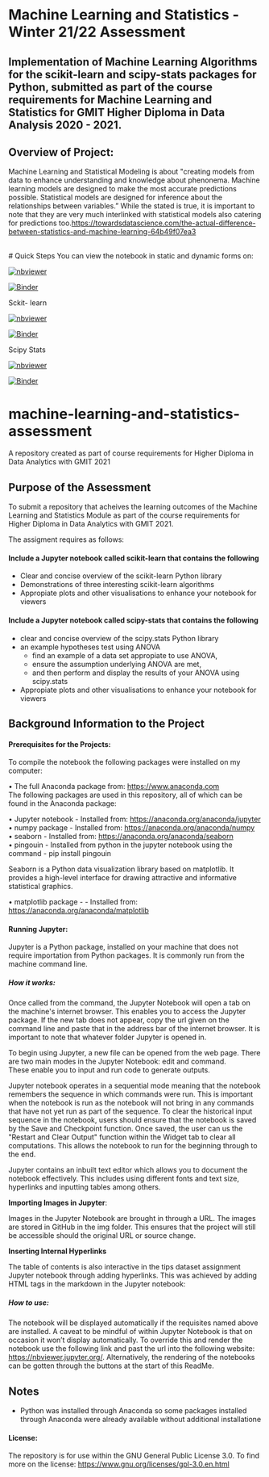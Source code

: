 # Machine Learning and Statistics - Winter 21/22 Assessment

## Implementation of Machine Learning Algorithms for the scikit-learn and scipy-stats packages for Python, submitted as part of the course requirements for Machine Learning and Statistics for GMIT Higher Diploma in Data Analysis 2020 - 2021.

## Overview of Project: 
Machine Learning and Statistical Modeling is about "creating models from data to enhance understanding and knowledge about phenonema. Machine learning models are designed to make the most accurate predictions possible. Statistical models are designed for inference about the relationships between variables.” While the stated is true, it is important to note that they are very much interlinked with statistical models also catering for predictions too.https://towardsdatascience.com/the-actual-difference-between-statistics-and-machine-learning-64b49f07ea3


<br>
# Quick Steps
You can view the notebook in static and dynamic forms on: 

[![nbviewer](https://raw.githubusercontent.com/jupyter/design/master/logos/Badges/nbviewer_badge.svg)](https://nbviewer.org/github/martinaobrien/machine-learning-and-statistics-assessment/tree/main/)

[![Binder](https://mybinder.org/badge_logo.svg)](https://mybinder.org/v2/gh/martinaobrien/machine-learning-and-statistics-assessment/HEAD)


Sckit- learn

[![nbviewer](https://raw.githubusercontent.com/jupyter/design/master/logos/Badges/nbviewer_badge.svg)](
https://nbviewer.org/github/martinaobrien/machine-learning-and-statistics-assessment/blob/main/Scikit-Learn-Jupyter-Notebook.ipynb)

[![Binder](https://mybinder.org/badge_logo.svg)](https://mybinder.org/v2/gh/martinaobrien/machine-learning-and-statistics-assessment/blob/main/Scikit-Learn-Jupyter-Notebook.ipynb/HEAD?labpath=Scikit-Learn-Jupyter-Notebook.ipynb)

Scipy Stats

[![nbviewer](https://raw.githubusercontent.com/jupyter/design/master/logos/Badges/nbviewer_badge.svg)](https://nbviewer.org/github/martinaobrien/machine-learning-and-statistics-assessment/blob/main/Scipy-Stats-Jupyter-Notebook.ipynb)

[![Binder](https://mybinder.org/badge_logo.svg)](https://mybinder.org/v2/gh/martinaobrien/machine-learning-and-statistics-assessment/HEAD?labpath=Scipy-Stats-Jupyter-Notebook.ipynb)

# machine-learning-and-statistics-assessment
A repository created as part of course requirements for Higher Diploma in Data Analytics with GMIT 2021

## Purpose of the Assessment
To submit a repository that acheives the learning outcomes of the Machine Learning and Statistics Module as part of the course requirements for Higher Diploma in Data Analytics with GMIT 2021.<br>

The assigment requires as follows:

#### Include a Jupyter notebook called scikit-learn that contains the following
- Clear and concise overview of the scikit-learn Python library
- Demonstrations of three interesting scikit-learn algorithms
- Appropiate plots and other visualisations to enhance your notebook for viewers

#### Include a Jupyter notebook called scipy-stats that contains the following
- clear and concise overview of the scipy.stats Python library
- an example hypotheses test using ANOVA
    - find an example of a data set appropiate to use ANOVA, 
    - ensure the assumption underlying ANOVA are met,
    - and then perform and display the results of your ANOVA using scipy.stats
- Appropiate plots and other visualisations to enhance your notebook for viewers

## Background Information to the Project

#### Prerequisites for the Projects:

To compile the notebook the following packages were installed on my computer:<br>

• The full Anaconda package from: https://www.anaconda.com <br>
The following packages are used in this repository, all of which can be found in the Anaconda package:<br>

• Jupyter notebook - Installed from: https://anaconda.org/anaconda/jupyter<br>
• numpy package - Installed from: https://anaconda.org/anaconda/numpy<br>
• seaborn - Installed from: https://anaconda.org/anaconda/seaborn<br>
• pingouin - Installed from python in the jupyter notebook using the command - pip install pingouin<br>

Seaborn is a Python data visualization library based on matplotlib. It provides a high-level interface for drawing attractive and informative statistical graphics.

• matplotlib package - - Installed from: https://anaconda.org/anaconda/matplotlib

#### Running Jupyter:

Jupyter is a Python package, installed on your machine that does not require importation from Python packages. It is commonly run from the machine command line. 

##### How it works:

Once called from the command, the Jupyter Notebook will open a tab on the machine's internet browser. This enables you to access the Jupyter package. If the new tab does not appear, copy the url given on the command line and paste that in the address bar of the internet browser. It is important to note that whatever folder Jupyter is opened in.<br>

To begin using Jupyter, a new file can be opened from the web page. There are two main modes in the Jupyter Notebook: edit and command. <br>
These enable you to input and run code to generate outputs.

Jupyter notebook operates in a sequential mode meaning that the notebook remembers the sequence in which commands were run. This is important when the notebook is run as the notebook will not bring in any commands that have not yet run as part of the sequence. To clear the historical input sequence in the notebook, users should ensure that the notebook is saved by the Save and Checkpoint function. Once saved, the user can us the "Restart and Clear Output" function within the Widget tab to clear all computations. This allows the notebook to run for the beginning through to the end.<br>

Jupyter contains an inbuilt text editor which allows you to document the notebook effectively. This includes using different fonts and text size, hyperlinks and inputting tables among others.<br>

**Importing Images in Jupyter**:

Images in the Jupyter Notebook are brought in through a URL. The images are stored in GitHub in the img folder. This ensures that the project will still be accessible should the original URL or source change.
 
**Inserting Internal Hyperlinks**

The table of contents is also interactive in the tips dataset assignment Jupyter notebook through adding hyperlinks. 
This was achieved by adding HTML tags in the markdown in the Jupyter notebook: 

##### How to use:
The notebook will be displayed automatically if the requisites named above are installed. A caveat to be mindful of within Jupyter Notebook is that on occasion it won’t display automatically. To override this and render the notebook use the following link and past the url into the following website: https://nbviewer.jupyter.org/. Alternatively, the rendering of the notebooks can be gotten through the buttons at the start of this ReadMe.

## Notes
* Python was installed through Anaconda so some packages installed through Anaconda were already available without additional installatione

#### License:
The repository is for use within the GNU General Public License 3.0.
To find more on the license: https://www.gnu.org/licenses/gpl-3.0.en.html

